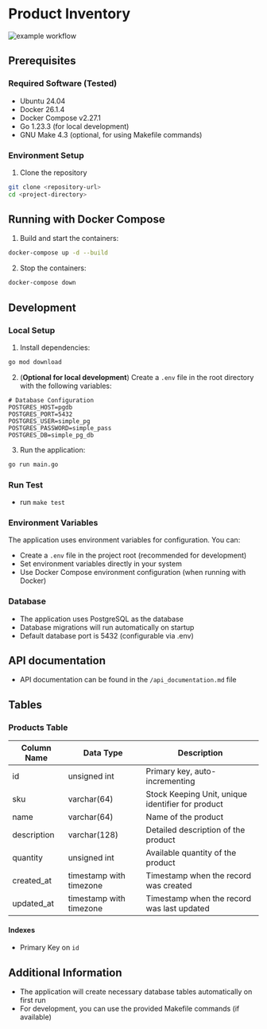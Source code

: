 # Product Inventory
![example workflow](https://github.com/qoojung/product-inventory/actions/workflows/go.yml/badge.svg)
## Prerequisites

### Required Software (Tested)
- Ubuntu 24.04
- Docker 26.1.4
- Docker Compose v2.27.1
- Go 1.23.3 (for local development)
- GNU Make 4.3 (optional, for using Makefile commands)

### Environment Setup

1. Clone the repository
```bash
git clone <repository-url>
cd <project-directory>
```
## Running with Docker Compose

1. Build and start the containers:
```bash
docker-compose up -d --build
```

2. Stop the containers:
```bash
docker-compose down
```

## Development

### Local Setup

1. Install dependencies:
```bash
go mod download
```

2. (**Optional for local development**) Create a `.env` file in the root directory with the following variables:
```env
# Database Configuration
POSTGRES_HOST=pgdb
POSTGRES_PORT=5432
POSTGRES_USER=simple_pg
POSTGRES_PASSWORD=simple_pass
POSTGRES_DB=simple_pg_db
```


3. Run the application:
```bash
go run main.go
```
### Run Test
- run `make test` 

### Environment Variables
The application uses environment variables for configuration. You can:
- Create a `.env` file in the project root (recommended for development)
- Set environment variables directly in your system
- Use Docker Compose environment configuration (when running with Docker)

### Database
- The application uses PostgreSQL as the database
- Database migrations will run automatically on startup
- Default database port is 5432 (configurable via .env)

## API documentation
- API documentation can be found in the `/api_documentation.md` file
## Tables

### Products Table

| Column Name | Data Type | Description |
|------------|-----------|-------------|
| id | unsigned int | Primary key, auto-incrementing |
| sku | varchar(64) | Stock Keeping Unit, unique identifier for product |
| name | varchar(64) | Name of the product |
| description | varchar(128) | Detailed description of the product |
| quantity | unsigned int | Available quantity of the product |
| created_at | timestamp with timezone| Timestamp when the record was created |
| updated_at | timestamp with timezone | Timestamp when the record was last updated |

#### Indexes
- Primary Key on `id`

## Additional Information
- The application will create necessary database tables automatically on first run
- For development, you can use the provided Makefile commands (if available)
